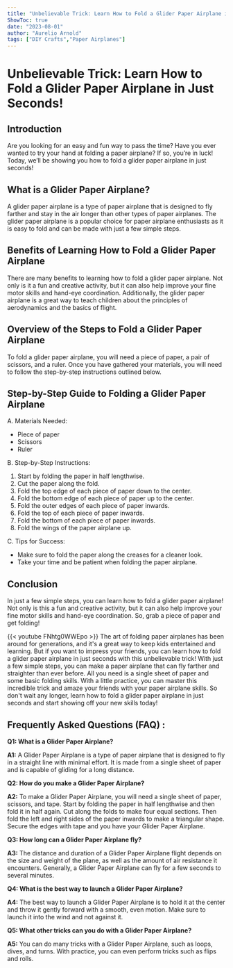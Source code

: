 ```yaml
---
title: "Unbelievable Trick: Learn How to Fold a Glider Paper Airplane in Just Seconds!"
ShowToc: true 
date: "2023-08-01"
author: "Aurelio Arnold" 
tags: ["DIY Crafts","Paper Airplanes"]
---
```

# Unbelievable Trick: Learn How to Fold a Glider Paper Airplane in Just Seconds!

## Introduction
Are you looking for an easy and fun way to pass the time? Have you ever wanted to try your hand at folding a paper airplane? If so, you’re in luck! Today, we’ll be showing you how to fold a glider paper airplane in just seconds! 

## What is a Glider Paper Airplane?
A glider paper airplane is a type of paper airplane that is designed to fly farther and stay in the air longer than other types of paper airplanes. The glider paper airplane is a popular choice for paper airplane enthusiasts as it is easy to fold and can be made with just a few simple steps. 

## Benefits of Learning How to Fold a Glider Paper Airplane
There are many benefits to learning how to fold a glider paper airplane. Not only is it a fun and creative activity, but it can also help improve your fine motor skills and hand-eye coordination. Additionally, the glider paper airplane is a great way to teach children about the principles of aerodynamics and the basics of flight. 

## Overview of the Steps to Fold a Glider Paper Airplane
To fold a glider paper airplane, you will need a piece of paper, a pair of scissors, and a ruler. Once you have gathered your materials, you will need to follow the step-by-step instructions outlined below. 

## Step-by-Step Guide to Folding a Glider Paper Airplane
A. Materials Needed: 
- Piece of paper 
- Scissors 
- Ruler 

B. Step-by-Step Instructions: 
1. Start by folding the paper in half lengthwise. 
2. Cut the paper along the fold. 
3. Fold the top edge of each piece of paper down to the center. 
4. Fold the bottom edge of each piece of paper up to the center. 
5. Fold the outer edges of each piece of paper inwards. 
6. Fold the top of each piece of paper inwards. 
7. Fold the bottom of each piece of paper inwards. 
8. Fold the wings of the paper airplane up. 

C. Tips for Success: 
- Make sure to fold the paper along the creases for a cleaner look. 
- Take your time and be patient when folding the paper airplane. 

## Conclusion
In just a few simple steps, you can learn how to fold a glider paper airplane! Not only is this a fun and creative activity, but it can also help improve your fine motor skills and hand-eye coordination. So, grab a piece of paper and get folding!

{{< youtube FNhtg0WWEpo >}} 
The art of folding paper airplanes has been around for generations, and it's a great way to keep kids entertained and learning. But if you want to impress your friends, you can learn how to fold a glider paper airplane in just seconds with this unbelievable trick! With just a few simple steps, you can make a paper airplane that can fly farther and straighter than ever before. All you need is a single sheet of paper and some basic folding skills. With a little practice, you can master this incredible trick and amaze your friends with your paper airplane skills. So don't wait any longer, learn how to fold a glider paper airplane in just seconds and start showing off your new skills today!

## Frequently Asked Questions (FAQ) :
**Q1: What is a Glider Paper Airplane?**

**A1:** A Glider Paper Airplane is a type of paper airplane that is designed to fly in a straight line with minimal effort. It is made from a single sheet of paper and is capable of gliding for a long distance.

**Q2: How do you make a Glider Paper Airplane?**

**A2:** To make a Glider Paper Airplane, you will need a single sheet of paper, scissors, and tape. Start by folding the paper in half lengthwise and then fold it in half again. Cut along the folds to make four equal sections. Then fold the left and right sides of the paper inwards to make a triangular shape. Secure the edges with tape and you have your Glider Paper Airplane.

**Q3: How long can a Glider Paper Airplane fly?**

**A3:** The distance and duration of a Glider Paper Airplane flight depends on the size and weight of the plane, as well as the amount of air resistance it encounters. Generally, a Glider Paper Airplane can fly for a few seconds to several minutes.

**Q4: What is the best way to launch a Glider Paper Airplane?**

**A4:** The best way to launch a Glider Paper Airplane is to hold it at the center and throw it gently forward with a smooth, even motion. Make sure to launch it into the wind and not against it.

**Q5: What other tricks can you do with a Glider Paper Airplane?**

**A5:** You can do many tricks with a Glider Paper Airplane, such as loops, dives, and turns. With practice, you can even perform tricks such as flips and rolls.



